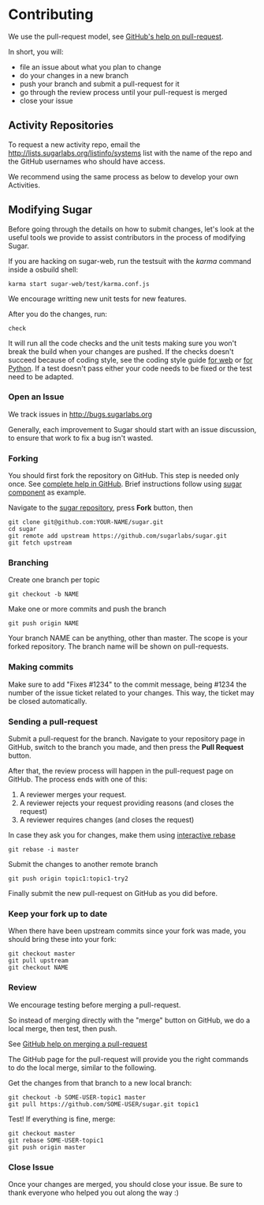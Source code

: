 Contributing
============

We use the pull-request model, see [GitHub's help on pull-request](https://help.github.com/articles/using-pull-requests).

In short, you will:

* file an issue about what you plan to change
* do your changes in a new branch
* push your branch and submit a pull-request for it
* go through the review process until your pull-request is merged
* close your issue

Activity Repositories
-----------------

To request a new activity repo, email the http://lists.sugarlabs.org/listinfo/systems list with the name of the repo and the GitHub usernames who should have access.

We recommend using the same process as below to develop your own Activities.

Modifying Sugar
---------------

Before going through the details on how to submit changes, let's look at the useful tools we provide to assist contributors in the process of modifying Sugar.

If you are hacking on sugar-web, run the testsuit with the *karma* command inside a osbuild shell:

    karma start sugar-web/test/karma.conf.js

We encourage writting new unit tests for new features.

After you do the changes, run:

    check

It will run all the code checks and the unit tests making sure you won't break the build when your changes are pushed. 
If the checks doesn't succeed because of coding style, see the coding style guide [for web](web-style.md.html) or [for Python](python-style.md.html). 
If a test doesn't pass either your code needs to be fixed or the test need to be adapted.

### Open an Issue

We track issues in http://bugs.sugarlabs.org

Generally, each improvement to Sugar should start with an issue discussion, to ensure that work to fix a bug isn't wasted.

### Forking

You should first fork the repository on GitHub. 
This step is needed only once. 
See [complete help in GitHub](https://help.github.com/articles/fork-a-repo). 
Brief instructions follow using [sugar component](https://github.com/sugarlabs/sugar) as example.

Navigate to the [sugar repository](https://github.com/sugarlabs/sugar/), press **Fork** button, then

    git clone git@github.com:YOUR-NAME/sugar.git
    cd sugar
    git remote add upstream https://github.com/sugarlabs/sugar.git
    git fetch upstream

### Branching

Create one branch per topic

    git checkout -b NAME

Make one or more commits and push the branch

    git push origin NAME

Your branch NAME can be anything, other than master.  The scope is your forked repository.  The branch name will be shown on pull-requests.

### Making commits

Make sure to add "Fixes #1234" to the commit message, being #1234 the number of the issue ticket related to your changes. 
This way, the ticket may be closed automatically.

### Sending a pull-request

Submit a pull-request for the branch. 
Navigate to your repository page in GitHub, switch to the branch you made, and then press the **Pull Request** button.

After that, the review process will happen in the pull-request page on GitHub. 
The process ends with one of this:

1. A reviewer merges your request.
2. A reviewer rejects your request providing reasons (and closes the request)
3. A reviewer requires changes (and closes the request)

In case they ask you for changes, make them using [interactive rebase](http://git-scm.com/book/en/Git-Tools-Rewriting-History#Changing-Multiple-Commit-Messages)

    git rebase -i master

Submit the changes to another remote branch

    git push origin topic1:topic1-try2

Finally submit the new pull-request on GitHub as you did before.


### Keep your fork up to date

When there have been upstream commits since your fork was made, you should bring these into your fork:

    git checkout master
    git pull upstream
    git checkout NAME

### Review

We encourage testing before merging a pull-request. 

So instead of merging directly with the "merge" button on GitHub, we do a local merge, then test, then push.  

See [GitHub help on merging a pull-request](https://help.github.com/articles/merging-a-pull-request)

The GitHub page for the pull-request will provide you the right commands to do the local merge, similar to the following.

Get the changes from that branch to a new local branch:

    git checkout -b SOME-USER-topic1 master
    git pull https://github.com/SOME-USER/sugar.git topic1

Test! If everything is fine, merge:

    git checkout master
    git rebase SOME-USER-topic1
    git push origin master

### Close Issue

Once your changes are merged, you should close your issue. 
Be sure to thank everyone who helped you out along the way :) 
